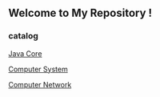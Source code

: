 ## Welcome to My Repository !

### catalog

[Java Core](https://github.com/ljl1284537512/Autumn/blob/master/Java%20Core/index.md)

[Computer System](https://github.com/ljl1284537512/Autumn/blob/master/Computer%20System/index.md)

[Computer Network](https://github.com/ljl1284537512/Autumn/blob/master/Computer%20Network/index.md)





